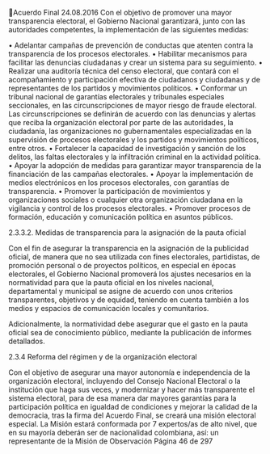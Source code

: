 Acuerdo Final 
24.08.2016 
Con el objetivo de promover una mayor transparencia electoral, el Gobierno Nacional garantizará, junto 
con las autoridades competentes, la implementación de las siguientes medidas: 
 
• Adelantar campañas de prevención de conductas que atenten contra la transparencia de 
los procesos electorales. 
• Habilitar mecanismos para facilitar las denuncias ciudadanas y crear un sistema para su 
seguimiento. 
• Realizar una auditoría técnica del censo electoral, que contará con el acompañamiento y 
participación efectiva de ciudadanos y ciudadanas y de  representantes de los partidos y 
movimientos políticos. 
• Conformar  un  tribunal  nacional  de  garantías  electorales  y  tribunales  especiales 
seccionales,  en  las  circunscripciones  de  mayor  riesgo  de  fraude  electoral.  Las 
circunscripciones  se  definirán  de  acuerdo  con  las  denuncias  y  alertas  que  reciba  la 
organización electoral por parte de las autoridades, la ciudadanía, las organizaciones no 
gubernamentales especializadas en la supervisión de procesos electorales y los partidos 
y movimientos políticos, entre otros. 
• Fortalecer la capacidad de investigación y sanción de los delitos, las faltas electorales y la 
infiltración criminal en la actividad política. 
• Apoyar la adopción de medidas para garantizar mayor transparencia de la financiación de 
las campañas electorales. 
• Apoyar  la  implementación  de  medios  electrónicos  en  los  procesos  electorales,  con 
garantías de transparencia. 
• Promover  la  participación  de  movimientos  y  organizaciones  sociales  o  cualquier  otra 
organización ciudadana en la vigilancia y control de los procesos electorales. 
• Promover procesos de formación, educación y comunicación política en asuntos públicos. 
 
2.3.3.2. Medidas de transparencia para la asignación de la pauta oficial 
 
Con el fin de asegurar la transparencia en la asignación de la publicidad oficial, de manera que no sea 
utilizada con fines electorales, partidistas, de promoción personal o de proyectos políticos, en especial en 
épocas electorales, el Gobierno Nacional promoverá los ajustes necesarios en la normatividad para que 
la pauta oficial en los niveles nacional, departamental y municipal se asigne de acuerdo con unos criterios 
transparentes,  objetivos  y  de  equidad,  teniendo  en  cuenta  también  a  los  medios  y  espacios  de 
comunicación locales y comunitarios. 
 
Adicionalmente,  la  normatividad  debe  asegurar  que  el  gasto  en  la  pauta  oficial  sea  de  conocimiento 
público, mediante la publicación de informes detallados. 
 
2.3.4 Reforma del régimen y de la organización electoral 
 
Con  el  objetivo  de  asegurar  una  mayor  autonomía  e  independencia  de  la  organización  electoral, 
incluyendo del Consejo Nacional Electoral o la institución que haga sus veces, y modernizar y hacer más 
transparente el sistema electoral, para de esa manera dar mayores garantías para la participación política 
en igualdad de condiciones y mejorar la calidad de la democracia, tras la firma del Acuerdo Final, se creará 
una misión electoral especial. La Misión estará conformada por 7 expertos/as de alto nivel, que en su 
mayoría  deberán  ser  de  nacionalidad  colombiana,  así:  un  representante  de  la  Misión  de  Observación 
Página 46 de 297 
 

